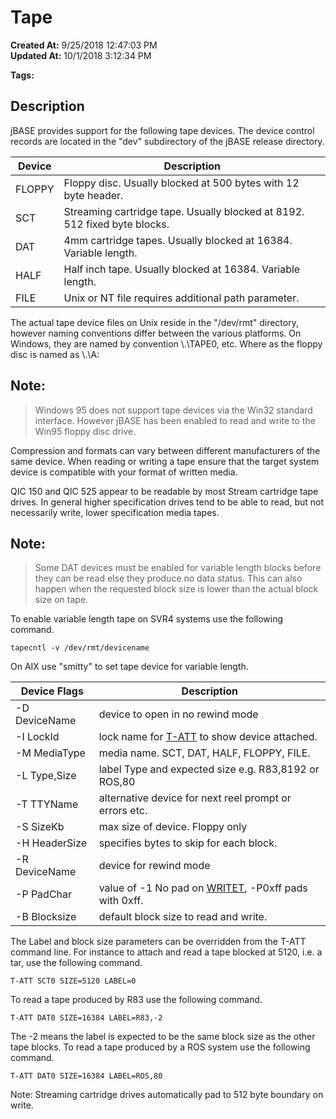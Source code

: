 # Tape

**Created At:** 9/25/2018 12:47:03 PM  
**Updated At:** 10/1/2018 3:12:34 PM  

**Tags:**
<badge text='devices' vertical='middle' />
<badge text='tape' vertical='middle' />

## Description 

jBASE provides support for the following tape devices. The device control records are located in the "dev" subdirectory of the jBASE release directory.


| Device<br> | Description<br> |
| --- | --- |
| FLOPPY<br> | Floppy disc. Usually blocked at 500 bytes with 12 byte header.<br> |
| SCT<br> | Streaming cartridge tape. Usually blocked at 8192. 512 fixed byte blocks.<br> |
| DAT<br> | 4mm cartridge tapes. Usually blocked at 16384. Variable length.<br> |
| HALF<br> | Half inch tape. Usually blocked at 16384. Variable length.<br> |
| FILE<br> | Unix or NT file requires additional path parameter.<br> |


The actual tape device files on Unix reside in the "/dev/rmt" directory, however naming conventions differ between the various platforms. On Windows, they are named by convention \\.\TAPE0, etc. Where as the floppy disc is named as \\.\A:

## 


## Note: 


> Windows 95 does not support tape devices via the Win32 standard interface. However jBASE has been enabled to read and write to the Win95 floppy disc drive.




Compression and formats can vary between different manufacturers of the same device. When reading or writing a tape ensure that the target system device is compatible with your format of written media.

QIC 150 and QIC 525 appear to be readable by most Stream cartridge tape drives. In general higher specification drives tend to be able to read, but not necessarily write, lower specification media tapes.

## 


## Note: 


> Some DAT devices must be enabled for variable length blocks before they can be read else they produce no data status. This can also happen when the requested block size is lower than the actual block size on tape.


To enable variable length tape on SVR4 systems use the following command.

```
tapecntl -v /dev/rmt/devicename
```

On AIX use "smitty" to set tape device for variable length.


| Device Flags<br> | Description<br> |
| --- | --- |
| -D DeviceName<br> | device to open in no rewind mode<br> |
| -I LockId<br> | lock name for [T-ATT](t-att) to show device attached.<br> |
| -M MediaType<br> | media name. SCT, DAT, HALF, FLOPPY, FILE.<br> |
| -L Type,Size<br> | label Type and expected size e.g. R83,8192 or ROS,80<br> |
| -T TTYName<br> | alternative device for next reel prompt or errors etc.<br> |
| -S SizeKb<br> | max size of device. Floppy only<br> |
| -H HeaderSize<br> | specifies bytes to skip for each block.<br> |
| -R DeviceName<br> | device for rewind mode<br> |
| -P PadChar<br> | value of -1 No pad on [WRITET](279572-writet), -P0xff pads with 0xff.<br> |
| -B Blocksize<br> | default block size to read and write.<br> |


The Label and block size parameters can be overridden from the T-ATT command line. For instance to attach and read a tape blocked at 5120, i.e. a tar, use the following command.

```
T-ATT SCT0 SIZE=5120 LABEL=0
```

To read a tape produced by R83 use the following command.

```
T-ATT DAT0 SIZE=16384 LABEL=R83,-2
```

The -2 means the label is expected to be the same block size as the other tape blocks. To read a tape produced by a ROS system use the following command.

```
T-ATT DAT0 SIZE=16384 LABEL=ROS,80
```

Note: Streaming cartridge drives automatically pad to 512 byte boundary on write.

